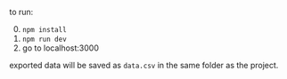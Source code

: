 to run: 

0. `npm install`
1. `npm run dev`
2. go to localhost:3000

exported data will be saved as `data.csv` in the same folder as the project.